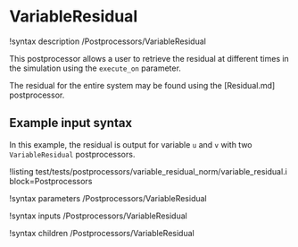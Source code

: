 # VariableResidual

!syntax description /Postprocessors/VariableResidual

This postprocessor allows a user to retrieve the residual at different times in the simulation using the `execute_on` parameter.

The residual for the entire system may be found using the [Residual.md] postprocessor.

## Example input syntax

In this example, the residual is output for variable `u` and `v` with two `VariableResidual` postprocessors.

!listing test/tests/postprocessors/variable_residual_norm/variable_residual.i block=Postprocessors

!syntax parameters /Postprocessors/VariableResidual

!syntax inputs /Postprocessors/VariableResidual

!syntax children /Postprocessors/VariableResidual
